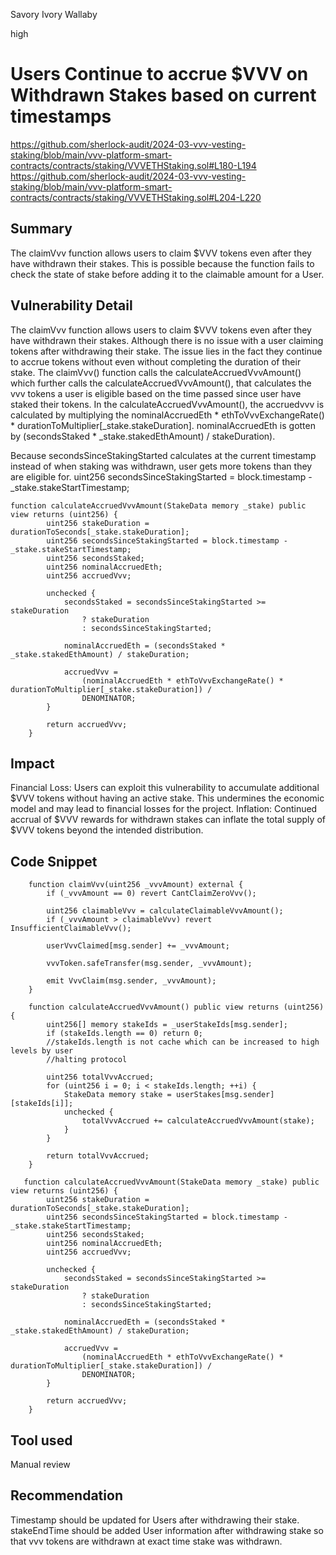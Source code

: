Savory Ivory Wallaby

high

# Users Continue to accrue  $VVV on Withdrawn Stakes based on current timestamps

https://github.com/sherlock-audit/2024-03-vvv-vesting-staking/blob/main/vvv-platform-smart-contracts/contracts/staking/VVVETHStaking.sol#L180-L194
https://github.com/sherlock-audit/2024-03-vvv-vesting-staking/blob/main/vvv-platform-smart-contracts/contracts/staking/VVVETHStaking.sol#L204-L220
## Summary
The claimVvv function allows users to claim $VVV tokens even after they have withdrawn their stakes. This is possible because the function fails to check the state of stake before adding it to the claimable amount for a User.
## Vulnerability Detail
The claimVvv function allows users to claim $VVV tokens even after they have withdrawn their stakes. Although there is no issue with a user claiming tokens after withdrawing their stake. The issue lies in the fact they continue to accrue tokens without even without completing the duration of their stake. The claimVvv() function calls the calculateAccruedVvvAmount()  which further calls the calculateAccruedVvvAmount(), that calculates the vvv tokens a user is eligible based on the time passed since user have staked their tokens.   In the calculateAccruedVvvAmount(), the accruedvvv is calculated by multiplying the nominalAccruedEth * ethToVvvExchangeRate() * durationToMultiplier[_stake.stakeDuration].   nominalAccruedEth is gotten by (secondsStaked * _stake.stakedEthAmount) / stakeDuration).  


Because secondsSinceStakingStarted calculates at the current timestamp instead of when staking was withdrawn, user gets more tokens than they are eligible for.
  uint256 secondsSinceStakingStarted = block.timestamp - _stake.stakeStartTimestamp;
```solidity
function calculateAccruedVvvAmount(StakeData memory _stake) public view returns (uint256) {
        uint256 stakeDuration = durationToSeconds[_stake.stakeDuration];
        uint256 secondsSinceStakingStarted = block.timestamp - _stake.stakeStartTimestamp;
        uint256 secondsStaked;
        uint256 nominalAccruedEth;
        uint256 accruedVvv;

        unchecked {
            secondsStaked = secondsSinceStakingStarted >= stakeDuration
                ? stakeDuration
                : secondsSinceStakingStarted;

            nominalAccruedEth = (secondsStaked * _stake.stakedEthAmount) / stakeDuration;

            accruedVvv =
                (nominalAccruedEth * ethToVvvExchangeRate() * durationToMultiplier[_stake.stakeDuration]) /
                DENOMINATOR;
        }

        return accruedVvv;
    }
```
## Impact
Financial Loss: Users can exploit this vulnerability to accumulate additional $VVV tokens without having an active stake. This undermines the economic model and may lead to financial losses for the project.
Inflation: Continued accrual of $VVV rewards for withdrawn stakes can inflate the total supply of $VVV tokens beyond the intended distribution.

## Code Snippet
```solidity
    function claimVvv(uint256 _vvvAmount) external {
        if (_vvvAmount == 0) revert CantClaimZeroVvv();

        uint256 claimableVvv = calculateClaimableVvvAmount();
        if (_vvvAmount > claimableVvv) revert InsufficientClaimableVvv();

        userVvvClaimed[msg.sender] += _vvvAmount;

        vvvToken.safeTransfer(msg.sender, _vvvAmount);

        emit VvvClaim(msg.sender, _vvvAmount);
    }

    function calculateAccruedVvvAmount() public view returns (uint256) {
        uint256[] memory stakeIds = _userStakeIds[msg.sender];
        if (stakeIds.length == 0) return 0;
        //stakeIds.length is not cache which can be increased to high levels by user
        //halting protocol

        uint256 totalVvvAccrued;
        for (uint256 i = 0; i < stakeIds.length; ++i) {
            StakeData memory stake = userStakes[msg.sender][stakeIds[i]];
            unchecked {
                totalVvvAccrued += calculateAccruedVvvAmount(stake);
            }
        }

        return totalVvvAccrued;
    }

   function calculateAccruedVvvAmount(StakeData memory _stake) public view returns (uint256) {
        uint256 stakeDuration = durationToSeconds[_stake.stakeDuration];
        uint256 secondsSinceStakingStarted = block.timestamp - _stake.stakeStartTimestamp;
        uint256 secondsStaked;
        uint256 nominalAccruedEth;
        uint256 accruedVvv;

        unchecked {
            secondsStaked = secondsSinceStakingStarted >= stakeDuration
                ? stakeDuration
                : secondsSinceStakingStarted;

            nominalAccruedEth = (secondsStaked * _stake.stakedEthAmount) / stakeDuration;

            accruedVvv =
                (nominalAccruedEth * ethToVvvExchangeRate() * durationToMultiplier[_stake.stakeDuration]) /
                DENOMINATOR;
        }

        return accruedVvv;
    }
```

## Tool used
Manual review

## Recommendation
 Timestamp should be updated for Users after withdrawing their stake.   stakeEndTime  should be added User information after withdrawing stake so that vvv tokens are withdrawn at exact time stake was withdrawn.